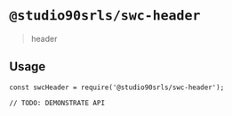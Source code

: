 # `@studio90srls/swc-header`

> header

## Usage

```
const swcHeader = require('@studio90srls/swc-header');

// TODO: DEMONSTRATE API
```
